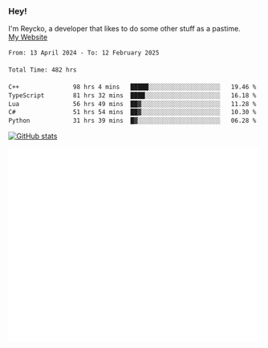 ### Hey!
I'm Reycko, a developer that likes to do some other stuff as a pastime.  
[My Website](https://reycko.root.sx)

<!--START_SECTION:wakasection-->

```txt
From: 13 April 2024 - To: 12 February 2025

Total Time: 482 hrs

C++               98 hrs 4 mins   █████░░░░░░░░░░░░░░░░░░░░   19.46 %
TypeScript        81 hrs 32 mins  ████░░░░░░░░░░░░░░░░░░░░░   16.18 %
Lua               56 hrs 49 mins  ██▓░░░░░░░░░░░░░░░░░░░░░░   11.28 %
C#                51 hrs 54 mins  ██▓░░░░░░░░░░░░░░░░░░░░░░   10.30 %
Python            31 hrs 39 mins  █▓░░░░░░░░░░░░░░░░░░░░░░░   06.28 %
```

<!--END_SECTION:wakasection-->

[![GitHub stats](https://github-readme-stats.vercel.app/api?username=Reycko&show_icons=true&theme=dark&hide_title=true&count_private=true)](https://github.com/anuraghazra/github-readme-stats)

![Metrics](/github-metrics.svg)
